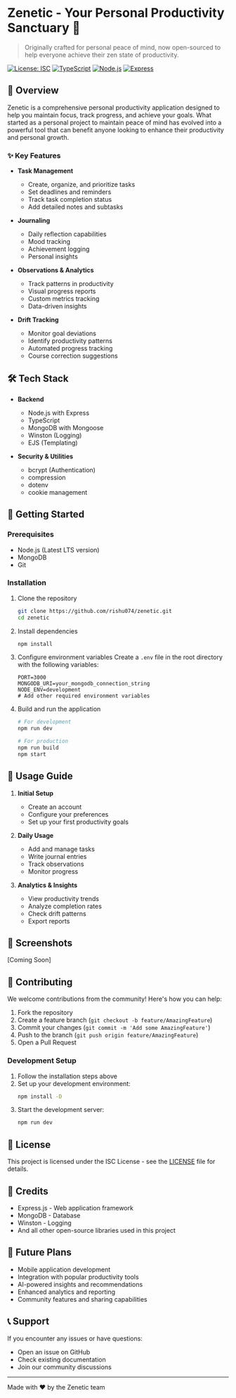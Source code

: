 # Zenetic - Your Personal Productivity Sanctuary 🌟

> Originally crafted for personal peace of mind, now open-sourced to help everyone achieve their zen state of productivity.

[![License: ISC](https://img.shields.io/badge/License-ISC-blue.svg)](https://opensource.org/licenses/ISC)
[![TypeScript](https://img.shields.io/badge/TypeScript-5.7.3-blue)](https://www.typescriptlang.org/)
[![Node.js](https://img.shields.io/badge/Node.js-Latest-green)](https://nodejs.org/)
[![Express](https://img.shields.io/badge/Express-4.21.2-lightgrey)](https://expressjs.com/)

## 🎯 Overview

Zenetic is a comprehensive personal productivity application designed to help you maintain focus, track progress, and achieve your goals. What started as a personal project to maintain peace of mind has evolved into a powerful tool that can benefit anyone looking to enhance their productivity and personal growth.

### ✨ Key Features

- **Task Management**
  - Create, organize, and prioritize tasks
  - Set deadlines and reminders
  - Track task completion status
  - Add detailed notes and subtasks

- **Journaling**
  - Daily reflection capabilities
  - Mood tracking
  - Achievement logging
  - Personal insights

- **Observations & Analytics**
  - Track patterns in productivity
  - Visual progress reports
  - Custom metrics tracking
  - Data-driven insights

- **Drift Tracking**
  - Monitor goal deviations
  - Identify productivity patterns
  - Automated progress tracking
  - Course correction suggestions

## 🛠️ Tech Stack

- **Backend**
  - Node.js with Express
  - TypeScript
  - MongoDB with Mongoose
  - Winston (Logging)
  - EJS (Templating)

- **Security & Utilities**
  - bcrypt (Authentication)
  - compression
  - dotenv
  - cookie management

## 🚀 Getting Started

### Prerequisites

- Node.js (Latest LTS version)
- MongoDB
- Git

### Installation

1. Clone the repository
   ```bash
   git clone https://github.com/rishu074/zenetic.git
   cd zenetic
   ```

2. Install dependencies
   ```bash
   npm install
   ```

3. Configure environment variables
   Create a `.env` file in the root directory with the following variables:
   ```env
   PORT=3000
   MONGODB_URI=your_mongodb_connection_string
   NODE_ENV=development
   # Add other required environment variables
   ```

4. Build and run the application
   ```bash
   # For development
   npm run dev

   # For production
   npm run build
   npm start
   ```

## 📱 Usage Guide

1. **Initial Setup**
   - Create an account
   - Configure your preferences
   - Set up your first productivity goals

2. **Daily Usage**
   - Add and manage tasks
   - Write journal entries
   - Track observations
   - Monitor progress

3. **Analytics & Insights**
   - View productivity trends
   - Analyze completion rates
   - Check drift patterns
   - Export reports

## 📸 Screenshots

[Coming Soon]
<!-- Add screenshots of key features and interfaces -->

## 🤝 Contributing

We welcome contributions from the community! Here's how you can help:

1. Fork the repository
2. Create a feature branch (`git checkout -b feature/AmazingFeature`)
3. Commit your changes (`git commit -m 'Add some AmazingFeature'`)
4. Push to the branch (`git push origin feature/AmazingFeature`)
5. Open a Pull Request

### Development Setup

1. Follow the installation steps above
2. Set up your development environment:
   ```bash
   npm install -D
   ```
3. Start the development server:
   ```bash
   npm run dev
   ```

## 📄 License

This project is licensed under the ISC License - see the [LICENSE](LICENSE) file for details.

## 🙏 Credits

- Express.js - Web application framework
- MongoDB - Database
- Winston - Logging
- And all other open-source libraries used in this project

## 🔮 Future Plans

- Mobile application development
- Integration with popular productivity tools
- AI-powered insights and recommendations
- Enhanced analytics and reporting
- Community features and sharing capabilities

## 📞 Support

If you encounter any issues or have questions:
- Open an issue on GitHub
- Check existing documentation
- Join our community discussions

---

Made with ❤️ by the Zenetic team
